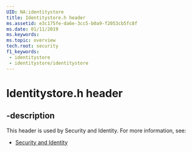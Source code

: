 ```yaml
---
UID: NA:identitystore
title: Identitystore.h header
ms.assetid: e3c175fe-da6e-3cc5-b0a9-f2053cb5fc8f
ms.date: 01/11/2019
ms.keywords: 
ms.topic: overview
tech.root: security
f1_keywords:
 - identitystore
 - identitystore/identitystore
---
```


# Identitystore.h header


## -description

This header is used by Security and Identity. For more information, see:

- [Security and Identity](../_security/index.md)


